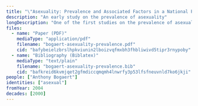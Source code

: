 ```yaml
---
title: "\"Asexuality: Prevalence and Associated Factors in a National Probability Sample\""
description: "An early study on the prevalence of asexuality"
longDescription: "One of the first studies on the prevalence of asexuality which defines asexuality in terms of sexual attraction and does not pathologize asexuals"
files:
  - name: "Paper (PDF)"
    mediaType: "application/pdf"
    filename: "bogaert-asexuality-prevalence.pdf"
    cid: "bafybeielzbrslhpkviunin2lboizvqfmxbh3fhbliwivd5tipr3rnypoby"
  - name: "Bibliography (Biblatex)"
    mediaType: "text/plain"
    filename: "bogaert-asexuality-prevalence.bib"
    cid: "bafkreid6kvmjqet2gfmdiccqmqmh4lnwrfy3p53lfsfneuvnld7ko6jkji"
people: ["Anthony Bogaert"]
identities: ["asexual"]
fromYear: 2004
decades: [2000]
---
```

